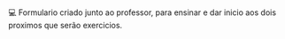 💻 Formulario criado junto ao professor, para ensinar e dar inicio aos dois proximos que serão exercicios.
